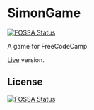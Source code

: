 # SimonGame
[![FOSSA Status](https://app.fossa.io/api/projects/git%2Bhttps%3A%2F%2Fgithub.com%2Fazdanov%2FSimonGame.svg?type=shield)](https://app.fossa.io/projects/git%2Bhttps%3A%2F%2Fgithub.com%2Fazdanov%2FSimonGame?ref=badge_shield)

A game for FreeCodeCamp

[Live](https://azdanov.github.io/SimonGame/) version.


## License
[![FOSSA Status](https://app.fossa.io/api/projects/git%2Bhttps%3A%2F%2Fgithub.com%2Fazdanov%2FSimonGame.svg?type=large)](https://app.fossa.io/projects/git%2Bhttps%3A%2F%2Fgithub.com%2Fazdanov%2FSimonGame?ref=badge_large)